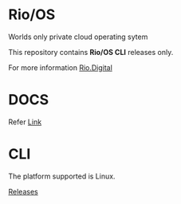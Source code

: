 # Rio/OS

Worlds only private cloud operating sytem

This repository contains **Rio/OS CLI** releases only. 

For more information [Rio.Digital](http://rio.digital)

# DOCS

Refer [Link](https://bit.ly/rioos_sh_user_guide)

# CLI

The platform supported is Linux.

[Releases](https://github.com/rioadvancement/rioos/releases)
